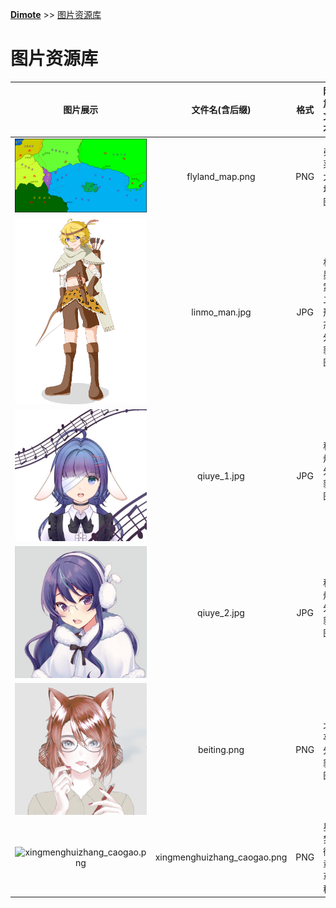 **[Dimote](https://dimote.top)** >> [图片资源库](source/image_list.md)

# 图片资源库

| 图片展示 | 文件名(含后缀) | 格式 | 附加文本 | 图片来源 |
| :---: | :---: | :---: | :---: | :---: |
| ![flyland_map.png](image/flyland_map.png) | flyland_map.png | PNG | 弗莱大地图 | 三金羊Sheep |
| ![linmo_man.jpg](image/linmo_man.jpg) |  linmo_man.jpg| JPG | 林墨第二形态外貌图 | 林墨 |
| ![qiuye_1.jpg](image/qiuye_1.jpg) | qiuye_1.jpg | JPG | 秋烨外貌图1 | 秋烨 |
| ![qiuye_2.jpg](image/qiuye_2.jpg) | qiuye_2.jpg | JPG | 秋烨外貌图2 | 秋烨 |
| ![beiting.png](image/beiting.png) | beiting.png | PNG | 北亭外貌图 | 秋烨 |
| ![xingmenghuizhang_caogao.png](xingmenghuizhang_caogao.png) | xingmenghuizhang_caogao.png | PNG | 星梦徽章草稿 | 三金羊Sheep |

